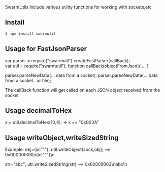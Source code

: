 SwarmUtils include various utility functions for working with sockets,etc

## Install

    $ npm install swarmutil

    
## Usage for FastJsonParser 

   var parser = require("swarmutil").createFastParser(callBack);   
   var util = require("swarmutil");
   function callBack(objectFromJson){
	...
   }
      
   parser.parseNewData(... data from a socket);
   parser.parseNewData(... data from a socket.. or file);
   
   The callBack function will get called on each JSON object received from the socket
   
## Usage decimalToHex
   x = util.decimalToHex(10,4); => x == "0x000A"
   
## Usage writeObject,writeSizedString
   Example:
   obj={id:"1"};
   util.writeObject(sock,obj); ==> 0x00000008\n{id:"1"}\n
         
   str="abc";
   util.writeSizedString(str) ==> 0x00000003\nabc\n

   
   
